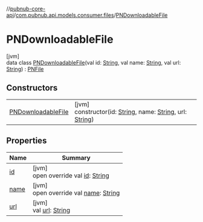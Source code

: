 //[pubnub-core-api](../../../index.md)/[com.pubnub.api.models.consumer.files](../index.md)/[PNDownloadableFile](index.md)

# PNDownloadableFile

[jvm]\
data class [PNDownloadableFile](index.md)(val id: [String](https://kotlinlang.org/api/latest/jvm/stdlib/kotlin/-string/index.html), val name: [String](https://kotlinlang.org/api/latest/jvm/stdlib/kotlin/-string/index.html), val url: [String](https://kotlinlang.org/api/latest/jvm/stdlib/kotlin/-string/index.html)) : [PNFile](../-p-n-file/index.md)

## Constructors

| | |
|---|---|
| [PNDownloadableFile](-p-n-downloadable-file.md) | [jvm]<br>constructor(id: [String](https://kotlinlang.org/api/latest/jvm/stdlib/kotlin/-string/index.html), name: [String](https://kotlinlang.org/api/latest/jvm/stdlib/kotlin/-string/index.html), url: [String](https://kotlinlang.org/api/latest/jvm/stdlib/kotlin/-string/index.html)) |

## Properties

| Name | Summary |
|---|---|
| [id](id.md) | [jvm]<br>open override val [id](id.md): [String](https://kotlinlang.org/api/latest/jvm/stdlib/kotlin/-string/index.html) |
| [name](name.md) | [jvm]<br>open override val [name](name.md): [String](https://kotlinlang.org/api/latest/jvm/stdlib/kotlin/-string/index.html) |
| [url](url.md) | [jvm]<br>val [url](url.md): [String](https://kotlinlang.org/api/latest/jvm/stdlib/kotlin/-string/index.html) |
